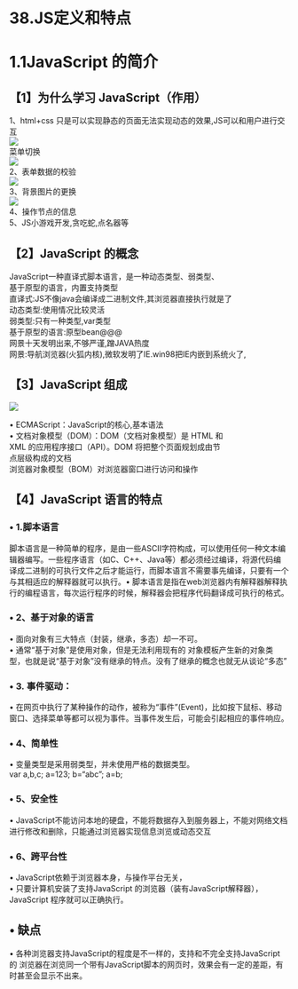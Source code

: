 # 38.JS定义和特点

<a name="7bb7fde2"></a>
# 1.1JavaScript 的简介
<a name="bdd634c9"></a>
## 【1】为什么学习 JavaScript（作用）
1、html+css 只是可以实现静态的页面无法实现动态的效果,JS可以和用户进行交互<br />![](https://cdn.nlark.com/yuque/0/2019/png/349894/1562057277501-e0d57627-f9d8-4c57-8dc2-e4b81d23ac4d.png#align=left&display=inline&height=365&originHeight=454&originWidth=917&status=done&width=737)<br />菜单切换<br />![](https://cdn.nlark.com/yuque/0/2019/png/349894/1562057277589-ddb4716a-5358-46ee-80bf-bd05ba25207f.png#align=left&display=inline&height=465&originHeight=632&originWidth=977&status=done&width=719)<br />2、表单数据的校验<br />![](https://cdn.nlark.com/yuque/0/2019/png/349894/1562057277686-f0d1b86f-06c3-4ea2-9530-2dffb147cc1b.png#align=left&display=inline&height=482&originHeight=421&originWidth=672&status=done&width=769)<br />3、背景图片的更换<br />![](https://cdn.nlark.com/yuque/0/2019/png/349894/1562057277769-b58ce920-e591-4289-9809-3c7ada172a91.png#align=left&display=inline&height=697&originHeight=464&originWidth=357&status=done&width=536)<br />4、操作节点的信息<br />5、JS小游戏开发,贪吃蛇,点名器等
<a name="fbd8e0fc"></a>
## 【2】JavaScript 的概念
JavaScript一种直译式脚本语言，是一种动态类型、弱类型、<br />基于原型的语言，内置支持类型<br />直译式:JS不像java会编译成二进制文件,其浏览器直接执行就是了<br />动态类型:使用情况比较灵活<br />弱类型:只有一种类型,var类型<br />基于原型的语言:原型bean@@@<br />网景十天发明出来,不够严谨,蹭JAVA热度<br />网景:导航浏览器(火狐内核),微软发明了IE.win98把IE内嵌到系统火了,
<a name="eae35c1d"></a>
## 【3】JavaScript 组成
![](https://cdn.nlark.com/yuque/0/2019/png/349894/1562057277827-9f5aed72-dfd3-4a8c-a5cf-bd469578e94e.png#align=left&display=inline&height=279&originHeight=186&originWidth=440&status=done&width=660)

• ECMAScript：JavaScript的核心,基本语法<br />• 文档对象模型（DOM）：DOM（文档对象模型）是 HTML 和 <br />XML 的应用程序接口（API）。DOM 将把整个页面规划成由节<br />点层级构成的文档<br />浏览器对象模型（BOM）对浏览器窗口进行访问和操作
<a name="080a6c93"></a>
## 【4】JavaScript 语言的特点
<a name="f0100aa9"></a>
### • 1.脚本语言
脚本语言是一种简单的程序，是由一些ASCII字符构成，可以使用任何一种文本编辑器编写。一些程序语言（如C、C++、Java等）都必须经过编译，将源代码编译成二进制的可执行文件之后才能运行，而脚本语言不需要事先编译，只要有一个与其相适应的解释器就可以执行。• 脚本语言是指在web浏览器内有解释器解释执行的编程语言，每次运行程序的时候，解释器会把程序代码翻译成可执行的格式。
<a name="a8bf9fbb"></a>
### • 2、基于对象的语言
• 面向对象有三大特点（封装，继承，多态）却一不可。<br />• 通常“基于对象”是使用对象，但是无法利用现有的 对象模板产生新的对象类型，也就是说“基于对象”没有继承的特点。没有了继承的概念也就无从谈论“多态”
<a name="7a572cea"></a>
### • 3. 事件驱动：
• 在网页中执行了某种操作的动作，被称为“事件”(Event)，比如按下鼠标、移动窗口、选择菜单等都可以视为事件。当事件发生后，可能会引起相应的事件响应。
<a name="0f0dac7e"></a>
### • 4、简单性
• 变量类型是采用弱类型，并未使用严格的数据类型。<br />var a,b,c; a=123; b=“abc”; a=b;
<a name="09eb62fb"></a>
### • 5、安全性
• JavaScript不能访问本地的硬盘，不能将数据存入到服务器上，不能对网络文档进行修改和删除，只能通过浏览器实现信息浏览或动态交互
<a name="ac824442"></a>
### • 6、跨平台性
• JavaScript依赖于浏览器本身，与操作平台无关， <br />• 只要计算机安装了支持JavaScript 的浏览器（装有JavaScript解释器），JavaScript 程序就可以正确执行。
<a name="476816c8"></a>
## • 缺点
• 各种浏览器支持JavaScript的程度是不一样的，支持和不完全支持JavaScript的 浏览器在浏览同一个带有JavaScript脚本的网页时，效果会有一定的差距，有时甚至会显示不出来。
